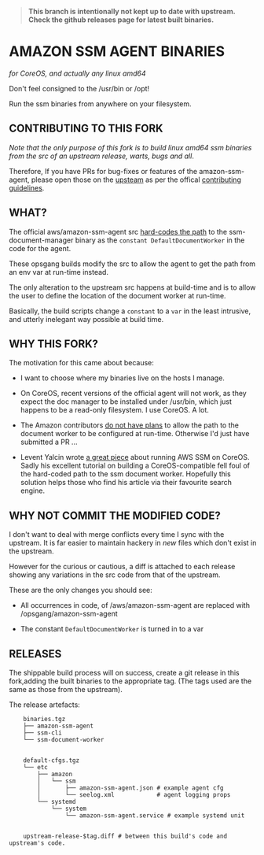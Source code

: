 [1]: https://github.com/aws/amazon-ssm-agent "upstream repo on github"
[2]: https://github.com/aws/amazon-ssm-agent/blob/master/agent/appconfig/constants_unix.go "culprit"
[3]: https://github.com/aws/amazon-ssm-agent/issues/76#issuecomment-348329917 "AWS say no!"
[4]: https://medium.com/levops/how-to-work-with-aws-simple-system-manager-on-coreos-4741853dfd50 "read this"

>
> **This branch is intentionally not kept up to date with upstream.**
> **Check the github releases page for latest built binaries.**
>

# AMAZON SSM AGENT BINARIES

_for CoreOS, and actually any linux amd64_

Don't feel consigned to the /usr/bin or /opt!

Run the ssm binaries from anywhere on your filesystem.

## CONTRIBUTING TO THIS FORK

_Note that the only purpose of this fork is to build linux amd64_
_ssm binaries from the src of an upstream release, warts, bugs and all_.

Therefore, If you have PRs for bug-fixes or features of the amazon-ssm-agent,
please open those on the [upsteam][1] as per the offical [contributing guidelines](CONTRIBUTING.md).

## WHAT?

The official aws/amazon-ssm-agent src [hard-codes the path][2]
to the ssm-document-manager binary as the `constant DefaultDocumentWorker`
in the code for the agent.

These opsgang builds modify the src to allow the agent to get the path from
an env var at run-time instead.

The only alteration to the upstream src happens at build-time and is to allow the user
to define the location of the document worker at run-time.

Basically, the build scripts change a `constant` to a `var` in the least intrusive, and utterly
inelegant way possible at build time.

## WHY THIS FORK?

The motivation for this came about because:

* I want to choose where my binaries live on the hosts I manage.

* On CoreOS, recent versions of the official agent will not work, as they expect the
    doc manager to be installed under /usr/bin, which just happens to be a read-only filesystem.
    I use CoreOS. A lot.

* The Amazon contributors [do not have plans][3] to allow the path to the document worker to be
    configured at run-time. Otherwise I'd just have submitted a PR ...

* Levent Yalcin wrote [a great piece][4] about running AWS SSM on CoreOS.
    Sadly his excellent tutorial on building a CoreOS-compatible fell foul of the hard-coded path
    to the ssm document worker. Hopefully this solution helps those who find his article via
    their favourite search engine.

## WHY NOT COMMIT THE MODIFIED CODE?

I don't want to deal with merge conflicts every time I sync with the upstream.
It is far easier to maintain hackery in _new_ files which don't exist in the upstream.

However for the curious or cautious, a diff is attached to each release showing any variations in the
src code from that of the upstream.

These are the only changes you should see:

* All occurrences in code, of /aws/amazon-ssm-agent are replaced with /opsgang/amazon-ssm-agent

* The constant `DefaultDocumentWorker` is turned in to a var

## RELEASES

The shippable build process will on success, create a git release in this fork,adding the built binaries
to the appropriate tag. (The tags used are the same as those from the upstream).

The release artefacts:

        binaries.tgz
        ├── amazon-ssm-agent
        ├── ssm-cli
        └── ssm-document-worker


        default-cfgs.tgz
        └── etc
            ├── amazon
            │   └── ssm
            │       ├── amazon-ssm-agent.json # example agent cfg
            │       └── seelog.xml            # agent logging props
            └── systemd
                └── system
                    └── amazon-ssm-agent.service # example systemd unit


        upstream-release-$tag.diff # between this build's code and upstream's code.

